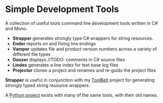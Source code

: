 # Simple Development Tools

A collection of useful tools command line development tools written in C# and Mono.

- __Strapper__ generates strongly type C# wrappers for string resources.
- __Ender__ reports on and fixing line endings
- __Vamper__ updates file and product version numbers across a variety of different file types
- __Doozer__ displays //TODO: comments in C# source files
- __Lindex__ generates a line index for text base log files
- __Projector__ clones a project and renames and re-guids the project files

__Strapper__ is useful in conjunction with my [ToolBelt](https://github.com/jlyonsmith/ToolBelt) project for generating strongly typed string resource wrappers.

A [Python project](https://github.com/jlyonsmith/Tools) exists with many of the same tools, with their old names.
